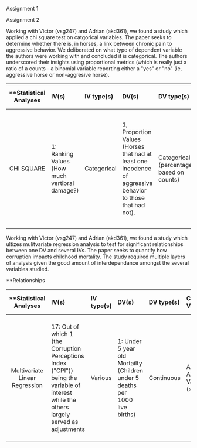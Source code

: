 Assignment 1

Assignment 2

Working with Victor (vsg247) and Adrian (akd361), we found a study which applied a chi square test on catgorical variables.  The paper seeks to determine whether there is, in horses, a link between chronic pain to aggressive behavior.  We deliberated on what type of dependent variable the authors were working with and concluded it is categorical.  The authors underscored their insights using proportional metrics (which is really just a ratio of a counts - a binomial variable reporting either a "yes" or "no" (ie, aggressive horse or non-aggresive horse). 

| **Statistical Analyses	|  IV(s)  |  IV type(s) |  DV(s)  |  DV type(s)  |  Control Var | Control Var type  | Question to be answered | _H0_ | alpha | link to paper **| 
|:----------:|:----------|:------------|:-------------|:-------------|:------------|:------------- |:------------------|:----:|:-------:|:-------|
CHI SQUARE  |1: Ranking Values (How much vertibral damage?) | Categorical | 1, Proportion Values (Horses that had at least one incodence of aggressive behavior to those that had not). | Categorical (percentages based on counts) | N/A | N/A | Are riding horses with vertebral problems more likley to exhibit  aggression towards humans? | Riding horses with more than 2 vertibrae problems less likely to exhibit at least one incodence of aggressive behavior to humans. | .050 | [Partners with Bad Temper: Reject or Cure? A Study of Chronic Pain and Aggression in Horses](http://journals.plos.org/plosone/article?id=10.1371/journal.pone.0012434)


Working with Victor (vsg247) and Adrian (akd361), we found a study which ultizes mulitvariate regression analysis to test for significant relationships between one DV and several IVs.  The paper seeks to quantify how corruption impacts childhood mortality.  The study required multiple layers of analysis given the good amount of interdependance amongst the several variables studied.

**Relationships

| **Statistical Analyses	|  IV(s)  |  IV type(s) |  DV(s)  |  DV type(s)  |  Control Var | Control Var type  | Question to be answered | _H0_ | alpha | link to paper **| 
|:----------:|:----------|:------------|:-------------|:-------------|:------------|:------------- |:------------------|:----:|:-------:|:-------|
Multivariate Linear Regression | 17: Out of which 1 (the Corruption Perceptions Index ("CPI")) being the variable of interest while the others largely served as adjustments | Various | 1: Under 5 year old Mortailty (Children under 5 deaths per 1000 live births) | Continuous | As Adjustment Variables (see IV(s)) | Various | Does Percevied Corruption significantly impact childhood mortality? | An increase in the CPI is likely to decrease or have no effect on children under 5 year old deaths per 1000 live births | 0.05 for univariate regression and 0.1 for ensuing multivariate regression | [Corruption Kills: Estimating the Global Impact of Corruption on Children Deaths](http://journals.plos.org/plosone/article?id=10.1371/journal.pone.0026990)
